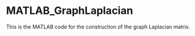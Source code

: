 # MATLAB_GraphLaplacian
This is the MATLAB code for the construction of the graph Laplacian matrix. 

